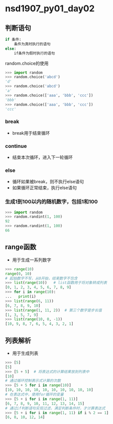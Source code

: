 # nsd1907_py01_day02

## 判断语句

```python
if 条件:
    条件为真时执行的语句
else:
    if条件为假时执行的语句
```

random.choice的使用

```python
>>> import random
>>> random.choice('abcd')
'd'
>>> random.choice('abcd')
'a'
>>> random.choice(['aaa', 'bbb', 'ccc'])
'bbb'
>>> random.choice(['aaa', 'bbb', 'ccc'])
'ccc'

```

### break

- break用于结束循环

### continue

- 结束本次循环，进入下一轮循环

### else

- 循环如果被break，则不执行else语句
- 如果循环正常结束，执行else语句

### 生成1到100以内的随机数字，包括1和100

```python
>>> import random
>>> random.randint(1, 100)
92
>>> random.randint(1, 100)
66
```

## range函数

- 用于生成一系列数字

```python
>>> range(10)
range(0, 10)
# 起始数字不写，从0开始，结束数字不包含
>>> list(range(10))   # list函数用于将对象转成列表
[0, 1, 2, 3, 4, 5, 6, 7, 8, 9]
>>> for i in range(10):
...   print(i)
>>> list(range(6, 11))
[6, 7, 8, 9, 10]
>>> list(range(1, 11, 2))  # 第三个数字是步长值
[1, 3, 5, 7, 9]
>>> list(range(10, 0, -1))
[10, 9, 8, 7, 6, 5, 4, 3, 2, 1]

```

## 列表解析

- 用于生成列表

```python
>>> [5]
[5]
>>> [5 + 5]  # 将表达式的计算结果放到列表中
[10]
# 通过循环控制表示式计算的次数
>>> [5 + 5 for i in range(10)]
[10, 10, 10, 10, 10, 10, 10, 10, 10, 10]
# 在表达式中，使用for循环的变量
>>> [5 + i for i in range(1, 11)]
[6, 7, 8, 9, 10, 11, 12, 13, 14, 15]
# 通过if判断语句实现过滤，满足判断条件时，才计算表达式
>>> [5 + i for i in range(1, 11) if i % 2 == 1]
[6, 8, 10, 12, 14]

```







